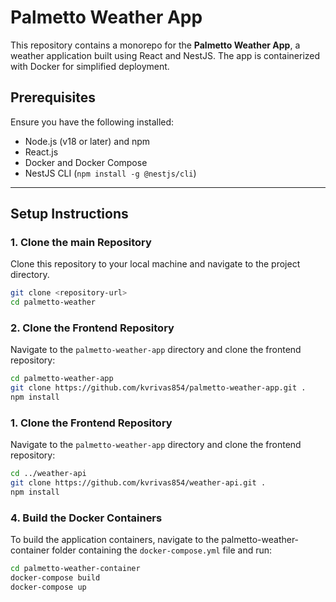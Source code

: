 # Palmetto Weather App

This repository contains a monorepo for the **Palmetto Weather App**, a weather application built using React and NestJS. The app is containerized with Docker for simplified deployment.

## Prerequisites

Ensure you have the following installed:
- Node.js (v18 or later) and npm
- React.js
- Docker and Docker Compose
- NestJS CLI (`npm install -g @nestjs/cli`)

---

## Setup Instructions

### 1. Clone the main Repository
Clone this repository to your local machine and navigate to the project directory.

```bash
git clone <repository-url>
cd palmetto-weather

```
### 2. Clone the Frontend Repository

Navigate to the `palmetto-weather-app` directory and clone the frontend repository:

```bash
cd palmetto-weather-app
git clone https://github.com/kvrivas854/palmetto-weather-app.git .
npm install
```
### 1. Clone the Frontend Repository

Navigate to the `palmetto-weather-app` directory and clone the frontend repository:

```bash
cd ../weather-api
git clone https://github.com/kvrivas854/weather-api.git .
npm install
```
### 4. Build the Docker Containers

To build the application containers, navigate to the palmetto-weather-container folder containing the `docker-compose.yml` file and run:

```bash
cd palmetto-weather-container
docker-compose build
docker-compose up




